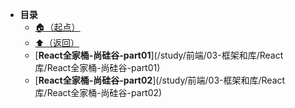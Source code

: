 * **目录**
  * [🏠（起点）](/study/README)
  * [⬆️（返回）](/study/前端\03-框架和库/README)
  * [**React全家桶-尚硅谷-part01**](/study/前端/03-框架和库/React 库/React全家桶-尚硅谷-part01)
  * [**React全家桶-尚硅谷-part02**](/study/前端/03-框架和库/React 库/React全家桶-尚硅谷-part02)